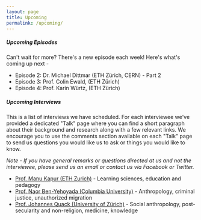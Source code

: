 ```yaml
---
layout: page
title: Upcoming
permalink: /upcoming/
---
```


##### Upcoming Episodes
Can't wait for more? There's a new episode each week! Here's what's coming up next -

* Episode 2: Dr. Michael Dittmar (ETH Zürich, CERN) - Part 2  
* Episode 3: Prof. Colin Ewald, (ETH Zürich)  
* Episode 4: Prof. Karin Würtz, (ETH Zürich)  

##### Upcoming Interviews
This is a list of interviews we have scheduled. For each interviewee we've provided a dedicated "Talk" page where you can find a short paragraph about their background and research along with a few relevant links. We encourage you to use the comments section available on each "Talk" page to send us questions you would like us to ask or things you would like to know. 

_Note - If you have general remarks or questions directed at us and not the interviewee, please send us an email or contact us via Facebook or Twitter._

* [Prof. Manu Kapur (ETH Zurich)](/upcoming/manu-kapur) - Learning sciences, education and pedagogy  
* [Prof. Naor Ben-Yehoyada (Columbia University)](/upcoming/naor-ben-yehoyada) - Anthropology, criminal justice, unauthorized migration  
* [Prof. Johannes Quack (University of Zürich)](/upcoming/johannes-quack) - Social anthropology, post-secularity and non-religion, medicine, knowledge  
